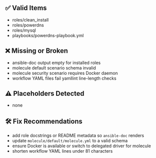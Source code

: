 ## ✅ Valid Items
- roles/clean_install
- roles/powerdns
- roles/mysql
- playbooks/powerdns-playbook.yml

## ❌ Missing or Broken
- ansible-doc output empty for installed roles
- molecule default scenario schema invalid
- molecule security scenario requires Docker daemon
- workflow YAML files fail yamllint line-length checks

## ⚠️ Placeholders Detected
- none

## 🛠 Fix Recommendations
- add role docstrings or README metadata so `ansible-doc` renders
- update `molecule/default/molecule.yml` to a valid schema
- ensure Docker is available or switch to delegated driver for molecule
- shorten workflow YAML lines under 81 characters
